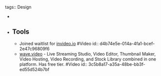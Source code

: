tags:: Design

-
- ## Tools
	- Joined waitlist for [invideo.io](https://invideo.io/ai/) #Video
	  id:: d4b74e5e-014a-4fa1-bcef-2e47c96809f6
	- [wave.video](https://wave.video/) - Live Streaming Studio, Video Editor, Thumbnail Maker, Video Hosting, Video Recording, and Stock Library combined in one platform. Has free tier. #Video
	  id:: 3c5b8a17-a35a-48be-bb3f-ed55d524b7bf